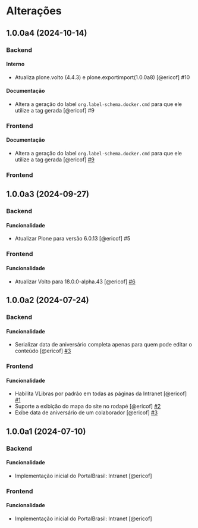 # Alterações

<!-- towncrier release notes start -->

## 1.0.0a4 (2024-10-14)

### Backend

#### Interno

- Atualiza plone.volto (4.4.3) e plone.exportimport(1.0.0a8) [@ericof] #10


#### Documentação

- Altera a geração do label `org.label-schema.docker.cmd` para que ele utilize a tag gerada [@ericof] #9

### Frontend

#### Documentação

- Altera a geração do label `org.label-schema.docker.cmd` para que ele utilize a tag gerada [@ericof] [#9](https://github.com/plonegovbr/portalbrasil-intranet/issue/9)


### Frontend

## 1.0.0a3 (2024-09-27)

### Backend

#### Funcionalidade

- Atualizar Plone para versão 6.0.13 [@ericof] #5

### Frontend
#### Funcionalidade

- Atualizar Volto para 18.0.0-alpha.43 [@ericof] [#6](https://github.com/plonegovbr/portalbrasil-intranet/issue/6)

## 1.0.0a2 (2024-07-24)

### Backend

#### Funcionalidade

- Serializar data de aniversário completa apenas para quem pode editar o conteúdo [@ericof] [#3](https://github.com/plonegovbr/portalbrasil-intranet/issues/3)

### Frontend

#### Funcionalidade

- Habilita VLibras por padrão em todas as páginas da Intranet [@ericof] [#1](https://github.com/plonegovbr/portalbrasil-intranet/issue/1)
- Suporte a exibição do mapa do site no rodapé [@ericof] [#2](https://github.com/plonegovbr/portalbrasil-intranet/issue/2)
- Exibe data de aniversário de um colaborador [@ericof] [#3](https://github.com/plonegovbr/portalbrasil-intranet/issue/3)

## 1.0.0a1 (2024-07-10)

### Backend

#### Funcionalidade

- Implementação inicial do PortalBrasil: Intranet [@ericof]

### Frontend

#### Funcionalidade

- Implementação inicial do PortalBrasil: Intranet [@ericof]
